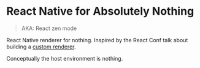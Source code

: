 # React Native for Absolutely Nothing

> AKA: React zen mode

React Native renderer for nothing. Inspired by the React Conf talk about building a [custom renderer](https://www.youtube.com/watch?v=CGpMlWVcHok). 

Conceptually the host environment is nothing.

